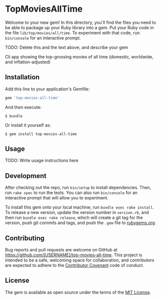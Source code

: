 # TopMoviesAllTime

Welcome to your new gem! In this directory, you'll find the files you need to be able to package up your Ruby library into a gem. Put your Ruby code in the file `lib/top/movies/all/time`. To experiment with that code, run `bin/console` for an interactive prompt.

TODO: Delete this and the text above, and describe your gem

Cli app showing the top-grossing movies of all time (domestic, worldwide, and inflation-adjusted)

## Installation

Add this line to your application's Gemfile:

```ruby
gem 'top-movies-all-time'
```

And then execute:

    $ bundle

Or install it yourself as:

    $ gem install top-movies-all-time

## Usage

TODO: Write usage instructions here

## Development

After checking out the repo, run `bin/setup` to install dependencies. Then, run `rake spec` to run the tests. You can also run `bin/console` for an interactive prompt that will allow you to experiment.

To install this gem onto your local machine, run `bundle exec rake install`. To release a new version, update the version number in `version.rb`, and then run `bundle exec rake release`, which will create a git tag for the version, push git commits and tags, and push the `.gem` file to [rubygems.org](https://rubygems.org).

## Contributing

Bug reports and pull requests are welcome on GitHub at https://github.com/[USERNAME]/top-movies-all-time. This project is intended to be a safe, welcoming space for collaboration, and contributors are expected to adhere to the [Contributor Covenant](http://contributor-covenant.org) code of conduct.


## License

The gem is available as open source under the terms of the [MIT License](http://opensource.org/licenses/MIT).
